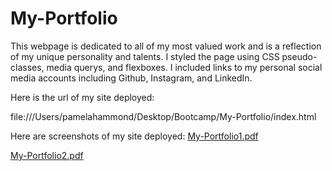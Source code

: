 # My-Portfolio
This webpage is dedicated to all of my most valued work and is a reflection of my unique personality and talents.
I styled the page using CSS pseudo-classes, media querys, and flexboxes. I included links to my personal social media accounts including Github, Instagram, and LinkedIn. 

Here is the url of my site deployed:

file:///Users/pamelahammond/Desktop/Bootcamp/My-Portfolio/index.html 


Here are screenshots of my site deployed: 
[My-Portfolio1.pdf](https://github.com/PamtheHam/My-Portfolio/files/6666908/My-Portfolio1.pdf)

[My-Portfolio2.pdf](https://github.com/PamtheHam/My-Portfolio/files/6666909/My-Portfolio2.pdf)




